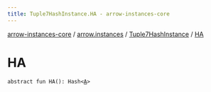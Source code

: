 ```yaml
---
title: Tuple7HashInstance.HA - arrow-instances-core
---
```


[arrow-instances-core](../../index.html) / [arrow.instances](../index.html) / [Tuple7HashInstance](index.html) / [HA](./-h-a.html)

# HA

`abstract fun HA(): Hash<`[`A`](index.html#A)`>`